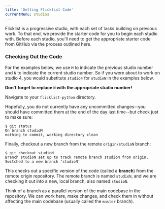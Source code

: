```yaml
---
title: 'Getting Flicklist Code'
currentMenu: studios
---
```


Flicklist is a progressive studio, with each set of tasks building on previous work. To that end, we provide the starter code for you to begin each studio with. Before each studio, you'll need to get the appropriate starter code from GitHub via the process outlined here.

### Checking Out the Code

For the examples below, we use `M` to indicate the previous studio number and `N` to indicate the current studio number. So if you were about to work on studio 4, you would substitute `studio4` for `studioN` in the examples below.

**Don't forget to replace `N` with the appropriate studio number!**

Navigate to your `flicklist-python` directory.

Hopefully, you do not currently have any uncommitted changes--you should have committed them at the end of the day last time--but check just to make sure:

```nohighlight
$ git status
On branch studioM
nothing to commit, working directory clean
```

Finally, checkout a new branch from the remote `origin/studioN` branch:

```nohighlight
$ git checkout studioN
Branch studioN set up to track remote branch studioN from origin.
Switched to a new branch 'studioN'
```

This checks out a specific version of the code (called a **branch**) from the remote origin repository. The remote branch is named `studioN`, and we are checking it out into a new, local branch, also named `studioN`.

Think of a branch as a parallel version of the main codebase in the repository. We can work here, make changes, and check them in without affecting the main codebase (usually called the `master` branch).
